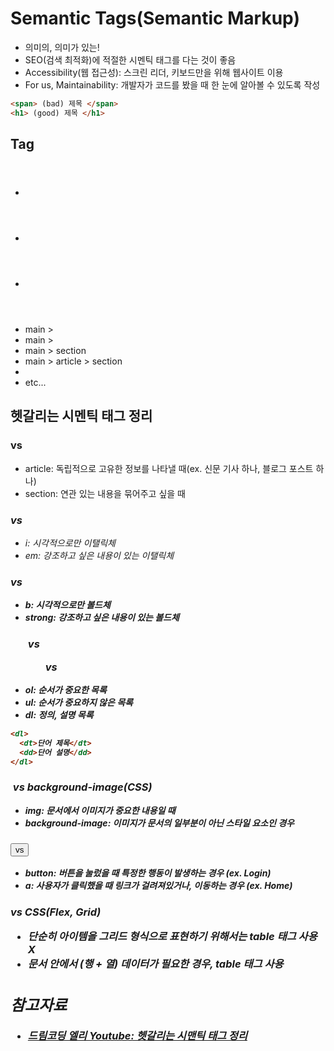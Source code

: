 # Semantic Tags(Semantic Markup)
- 의미의, 의미가 있는!
- SEO(검색 최적화)에 적절한 시멘틱 태그를 다는 것이 좋음
- Accessibility(웹 접근성): 스크린 리더, 키보드만을 위해 웹사이트 이용
- For us, Maintainability: 개발자가 코드를 봤을 때 한 눈에 알아볼 수 있도록 작성

```html
<span> (bad) 제목 </span>
<h1> (good) 제목 </h1>
```
## Tag
- <header>
- <nav>
- <main>
- main > <aside>
- main > <article>
- main > section
- main > article > section
- <footer>
- etc...

## 헷갈리는 시멘틱 태그 정리
### <article> vs <section>
- article: 독립적으로 고유한 정보를 나타낼 때(ex. 신문 기사 하나, 블로그 포스트 하나)
- section: 연관 있는 내용을 묶어주고 싶을 때

### <i> vs <em>
- i: 시각적으로만 이탤릭체
- em: 강조하고 싶은 내용이 있는 이탤릭체

### <b> vs <strong>
- b: 시각적으로만 볼드체
- strong: 강조하고 싶은 내용이 있는 볼드체

### <ol> vs <ul> vs <dl>
- ol: 순서가 중요한 목록
- ul: 순서가 중요하지 않은 목록
- dl: 정의, 설명 목록

```html
<dl>
  <dt>단어 제목</dt>
  <dd>단어 설명</dd>
</dl>
```

### <img> vs background-image(CSS)
- img: 문서에서 이미지가 중요한 내용일 때
- background-image: 이미지가 문서의 일부분이 아닌 스타일 요소인 경우

### <button> vs <a>
- button: 버튼을 눌렀을 때 특정한 행동이 발생하는 경우 (ex. Login)
- a: 사용자가 클릭했을 때 링크가 걸려져있거나, 이동하는 경우 (ex. Home)

### <table> vs CSS(Flex, Grid)
- 단순히 아이템을 그리드 형식으로 표현하기 위해서는 table 태그 사용 X
- 문서 안에서 (행 + 열) 데이터가 필요한 경우, table 태그 사용

## 참고자료
- [드림코딩 엘리 Youtube: 헷갈리는 시맨틱 태그 정리](https://youtu.be/T7h8O7dpJIg)